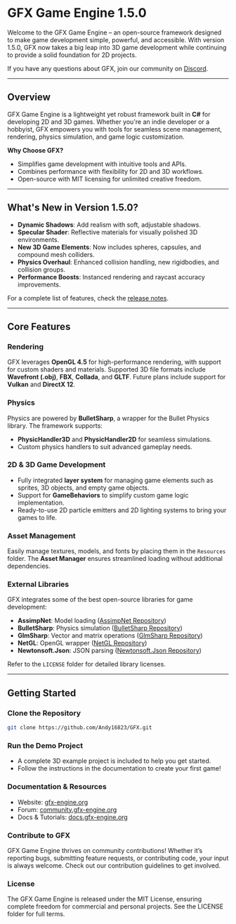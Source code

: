 # **GFX Game Engine 1.5.0**  
Welcome to the GFX Game Engine – an open-source framework designed to make game development simple, powerful, and accessible. With version 1.5.0, GFX now takes a big leap into 3D game development while continuing to provide a solid foundation for 2D projects.

If you have any questions about GFX, join our community on [Discord](https://discord.gg/qZRgRKedBs).
 
---

## **Overview**  
GFX Game Engine is a lightweight yet robust framework built in **C#** for developing 2D and 3D games. Whether you're an indie developer or a hobbyist, GFX empowers you with tools for seamless scene management, rendering, physics simulation, and game logic customization.  

**Why Choose GFX?**  
- Simplifies game development with intuitive tools and APIs.  
- Combines performance with flexibility for 2D and 3D workflows.  
- Open-source with MIT licensing for unlimited creative freedom.  

---

## **What's New in Version 1.5.0?**
- **Dynamic Shadows**: Add realism with soft, adjustable shadows.  
- **Specular Shader**: Reflective materials for visually polished 3D environments.  
- **New 3D Game Elements**: Now includes spheres, capsules, and compound mesh colliders.  
- **Physics Overhaul**: Enhanced collision handling, new rigidbodies, and collision groups.  
- **Performance Boosts**: Instanced rendering and raycast accuracy improvements.  

For a complete list of features, check the [release notes](https://github.com/Andy16823/GFX/releases).

---

## **Core Features**
### **Rendering**  
GFX leverages **OpenGL 4.5** for high-performance rendering, with support for custom shaders and materials. Supported 3D file formats include **Wavefront (.obj)**, **FBX**, **Collada**, and **GLTF**. Future plans include support for **Vulkan** and **DirectX 12**.  

### **Physics**  
Physics are powered by **BulletSharp**, a wrapper for the Bullet Physics library. The framework supports:  
- **PhysicHandler3D** and **PhysicHandler2D** for seamless simulations.  
- Custom physics handlers to suit advanced gameplay needs.  

### **2D & 3D Game Development**  
- Fully integrated **layer system** for managing game elements such as sprites, 3D objects, and empty game objects.  
- Support for **GameBehaviors** to simplify custom game logic implementation.  
- Ready-to-use 2D particle emitters and 2D lighting systems to bring your games to life.  

### **Asset Management**  
Easily manage textures, models, and fonts by placing them in the `Resources` folder. The **Asset Manager** ensures streamlined loading without additional dependencies.  

### **External Libraries**  
GFX integrates some of the best open-source libraries for game development:  
- **AssimpNet**: Model loading ([AssimpNet Repository](https://bitbucket.org/Starnick/assimpnet/src/master/))  
- **BulletSharp**: Physics simulation ([BulletSharp Repository](https://github.com/AndresTraks/BulletSharp))  
- **GlmSharp**: Vector and matrix operations ([GlmSharp Repository](https://github.com/Philip-Trettner/GlmSharp))  
- **NetGL**: OpenGL wrapper ([NetGL Repository](https://github.com/Andy16823/NetGL-2023))  
- **Newtonsoft.Json**: JSON parsing ([Newtonsoft.Json Repository](https://github.com/JamesNK/Newtonsoft.Json))  

Refer to the `LICENSE` folder for detailed library licenses.

---

## **Getting Started**
### **Clone the Repository**
```bash
git clone https://github.com/Andy16823/GFX.git
```

### Run the Demo Project
- A complete 3D example project is included to help you get started.
- Follow the instructions in the documentation to create your first game!

### Documentation & Resources
- Website:  [gfx-engine.org](https://gfx-engine.org)
- Forum:  [community.gfx-engine.org](https://community.gfx-engine.org) 
- Docs & Tutorials: [docs.gfx-engine.org](https://docs.gfx-engine.org) 

### Contribute to GFX
GFX Game Engine thrives on community contributions! Whether it’s reporting bugs, submitting feature requests, or contributing code, your input is always welcome. Check out our contribution guidelines to get involved.

### License
The GFX Game Engine is released under the MIT License, ensuring complete freedom for commercial and personal projects. See the LICENSE folder for full terms.
